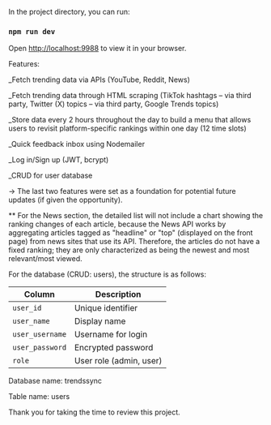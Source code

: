 In the project directory, you can run:

### `npm run dev`

Open [http://localhost:9988](http://localhost:9988) to view it in your browser.


Features:

_Fetch trending data via APIs (YouTube, Reddit, News)

_Fetch trending data through HTML scraping (TikTok hashtags – via third party, Twitter (X) topics – via third party, Google Trends topics)

_Store data every 2 hours throughout the day to build a menu that allows users to revisit platform-specific rankings within one day (12 time slots)

_Quick feedback inbox using Nodemailer

_Log in/Sign up (JWT, bcrypt)

_CRUD for user database

→ The last two features were set as a foundation for potential future updates (if given the opportunity).

** For the News section, the detailed list will not include a chart showing the ranking changes of each article, because the News API works by aggregating articles tagged as "headline" or "top" (displayed on the front page) from news sites that use its API. Therefore, the articles do not have a fixed ranking; they are only characterized as being the newest and most relevant/most viewed.

For the database (CRUD: users), the structure is as follows:

| Column          | Description             |
| --------------- | ----------------------- |
| `user_id`       | Unique identifier       |
| `user_name`     | Display name            |
| `user_username` | Username for login      |
| `user_password` | Encrypted password      |
| `role`          | User role (admin, user) |

Database name: trendssync

Table name: users


Thank you for taking the time to review this project.



